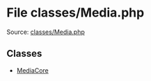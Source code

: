 File classes/Media.php
=========

Source: [classes/Media.php](https://github.com/PrestaShop/PrestaShop/blob/1.6.0.11/classes/Media.php)


Classes
-------

* [MediaCore](class.MediaCore.md)

